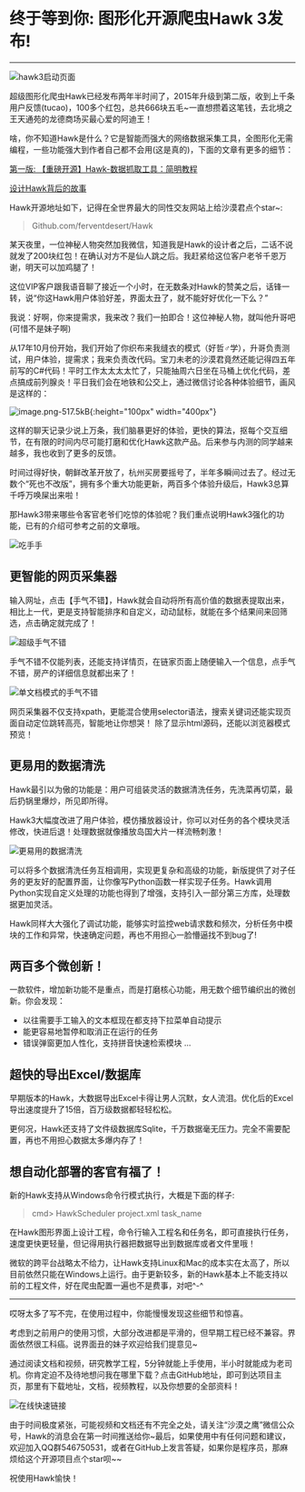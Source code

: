 # 终于等到你: 图形化开源爬虫Hawk 3发布!
---

![hawk3启动页面](http://images2018.cnblogs.com/blog/287060/201805/287060-20180512202119241-2084353771.png)

超级图形化爬虫Hawk已经发布两年半时间了，2015年升级到第二版，收到上千条用户反馈(tucao)，100多个红包，总共666块五毛~一直想攒着这笔钱，去北境之王天通苑的龙德商场买最心爱的阿迪王！

啥，你不知道Hawk是什么？它是智能而强大的网络数据采集工具，全图形化无需编程，一些功能强大到作者自己都不会用(这是真的)，下面的文章有更多的细节：

[第一版: 【重磅开源】Hawk-数据抓取工具：简明教程](http://www.cnblogs.com/buptzym/p/5454190.html)

[设计Hawk背后的故事](http://www.cnblogs.com/buptzym/p/6252488.html)

Hawk开源地址如下，记得在全世界最大的同性交友网站上给沙漠君点个star~:

> Github.com/ferventdesert/Hawk

某天夜里，一位神秘人物突然加我微信，知道我是Hawk的设计者之后，二话不说就发了200块红包！在确认对方不是仙人跳之后。我赶紧给这位客户老爷千恩万谢，明天可以加鸡腿了！

这位VIP客户跟我语音聊了接近一个小时，在无数条对Hawk的赞美之后，话锋一转，说“你这Hawk用户体验好差，界面太丑了，就不能好好优化一下么？”  

我说：好啊，你来提需求，我来改？我们一拍即合！这位神秘人物，就叫他升哥吧(可惜不是妹子啊)

从17年10月份开始，我们开始了你织布来我缝衣的模式（好哲♂学），升哥负责测试，用户体验，提需求；我来负责改代码。宝刀未老的沙漠君竟然还能记得四五年前写的C#代码！平时工作太太太太忙了，只能抽周六日坐在马桶上优化代码，差点搞成前列腺炎！平日我们会在地铁和公交上，通过微信讨论各种体验细节，画风是这样的：

![image.png-517.5kB][1]{:height="100px" width="400px"}

这样的聊天记录少说上万条，我们脑暴更好的体验，更快的算法，抠每个交互细节，在有限的时间内尽可能打磨和优化Hawk这款产品。后来参与内测的同学越来越多，我也收到了更多的反馈。

时间过得好快，朝鲜改革开放了，杭州买房要摇号了，半年多瞬间过去了。经过无数个“死也不改版”，拥有多个重大功能更新，两百多个体验升级后，Hawk3总算千呼万唤屎出来啦！

那Hawk3带来哪些令客官老爷们吃惊的体验呢？我们重点说明Hawk3强化的功能，已有的介绍可参考之前的文章哦。

![吃手手](http://images2018.cnblogs.com/blog/287060/201805/287060-20180512201642686-325007988.png)

## 更智能的网页采集器

输入网址，点击【手气不错】，Hawk就会自动将所有高价值的数据表提取出来，相比上一代，更是支持智能排序和自定义，动动鼠标，就能在多个结果间来回筛选，点击确定就完成了！

![超级手气不错](http://images2018.cnblogs.com/blog/287060/201805/287060-20180512203827617-1470633207.gif)

手气不错不仅能列表，还能支持详情页，在链家页面上随便输入一个信息，点手气不错，房产的详细信息就都出来了！

![单文档模式的手气不错](http://images2018.cnblogs.com/blog/287060/201805/287060-20180512221426878-671049210.gif)

网页采集器不仅支持xpath，更能混合使用selector语法，搜索关键词还能实现页面自动定位跳转高亮，智能地让你想哭！ 除了显示html源码，还能以浏览器模式预览！

## 更易用的数据清洗

Hawk最引以为傲的功能是：用户可组装灵活的数据清洗任务，先洗菜再切菜，最后扔锅里爆炒，所见即所得。

Hawk3大幅度改进了用户体验，模仿播放器设计，你可以对任务的各个模块灵活修改，快进后退！处理数据就像播放岛国大片一样流畅刺激！

![更易用的数据清洗](http://images2018.cnblogs.com/blog/287060/201805/287060-20180512223428072-1414269646.gif)

可以将多个数据清洗任务互相调用，实现更复杂和高级的功能，新版提供了对子任务的更友好的配置界面，让你像写Python函数一样实现子任务。Hawk调用Python实现自定义处理的功能也得到了增强，支持引入一部分第三方库，处理数据更加灵活。

Hawk同样大大强化了调试功能，能够实时监控web请求数和频次，分析任务中模块的工作和异常，快速确定问题，再也不用担心一脸懵逼找不到bug了!

## 两百多个微创新！

一款软件，增加新功能不是重点，而是打磨核心功能，用无数个细节编织出的微创新。你会发现：

- 以往需要手工输入的文本框现在都支持下拉菜单自动提示
- 能更容易地暂停和取消正在运行的任务
- 错误弹窗更加人性化，支持拼音快速检索模块
...

##  超快的导出Excel/数据库

早期版本的Hawk，大数据导出Excel卡得让男人沉默，女人流泪。优化后的Excel导出速度提升了15倍，百万级数据都轻轻松松。

更何况，Hawk还支持了文件级数据库Sqlite，千万数据毫无压力。完全不需要配置，再也不用担心数据太多爆内存了！

##  想自动化部署的客官有福了！

新的Hawk支持从Windows命令行模式执行，大概是下面的样子:
> cmd> HawkScheduler project.xml task_name

在Hawk图形界面上设计工程，命令行输入工程名和任务名，即可直接执行任务，速度更快更轻量，但记得用执行器把数据导出到数据库或者文件里哦！

微软的跨平台战略太不给力，让Hawk支持Linux和Mac的成本实在太高了，所以目前依然只能在Windows上运行。由于更新较多，新的Hawk基本上不能支持以前的工程文件，好在爬虫配置一遍也不是费事，对吧^-^

--- 

哎呀太多了写不完，在使用过程中，你能慢慢发现这些细节和惊喜。

考虑到之前用户的使用习惯，大部分改进都是平滑的，但早期工程已经不兼容。界面依然很工科癌。说界面丑的妹子欢迎给我们提意见~

通过阅读文档和视频，研究教学工程，5分钟就能上手使用，半小时就能成为老司机。你肯定迫不及待地想问我在哪里下载？点击GitHub地址，即可到达项目主页，那里有下载地址，文档，视频教程，以及你想要的全部资料！

![在线快速链接](http://images2018.cnblogs.com/blog/287060/201805/287060-20180512224642865-586244898.png)


由于时间极度紧张，可能视频和文档还有不完全之处，请关注“沙漠之鹰”微信公众号，Hawk的消息会在第一时间推送给你~最后，如果使用中有任何问题和建议，欢迎加入QQ群546750531，或者在GitHub上发言答疑，如果你是程序员，那麻烦给这个开源项目点个star呗~~

祝使用Hawk愉快！

  [1]: http://static.zybuluo.com/buptzym/q5r2hq6dqfdwq7kpx46bs4r4/image.png
  
  [2]: http://images2018.cnblogs.com/blog/287060/201805/287060-20180512200931229-1222353789.png